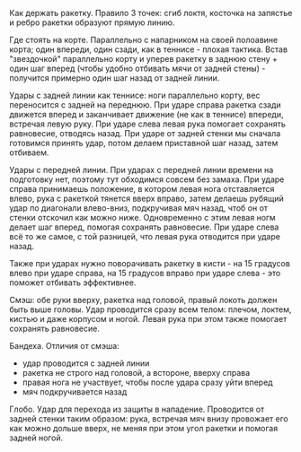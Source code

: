 Как держать ракетку. Правило 3 точек: сгиб локтя, косточка на запястье и ребро ракетки образуют прямую линию.

Где стоять на корте. Параллельно с напарником на своей полоавине корта; один впереди, один сзади, как в теннисе - плохая тактика. Встав "звездочкой" параллельно корту и уперев ракетку в заднюю стену + один шаг вперед (чтобы удобно отбивать мячи от задней стены) - получится примерно один шаг назад от задней линии.

Удары с задней линии как теннисе: ноги параллельно корту, вес переносится с задней на переднюю. При ударе справа ракетка сзади движется вперед и заканчивает движение (не как в теннисе) впереди, встречая левую руку. При ударе слева левая рука помогает сохранять равновесие, отводясь назад. При ударе от задней стенки мы сначала готовимся принять удар, потом делаем приставной шаг назад, затем отбиваем.

Удары с передней линии. При ударах с передней линии времени на подготовку нет, поэтому тут обходимся совсем без замаха. При ударе справа принимаешь положение, в котором левая нога отставляется влево, рука с ракеткой тянется вверх вправо, затем делаешь рубящий удар по диагонали влево-вниз, подкручивая мяч назад, чтоб он от стенки отскочил как можно ниже. Одновременно с этим левая ногм делает шаг вперед, помогая сохранять равновесие. При ударе слева всё то же самое, с той разницей, что левая рука отводится при ударе назад.

Также при ударах нужно поворачивать ракетку в кисти - на 15 градусов влево при ударе справа, на 15 градусов вправо при ударе слева - это поможет отбивать эффективнее.

Смэш: обе руки вверху, ракетка над головой, правый локоть должен быть выше головы. Удар проводится сразу всем телом: плечом, локтем, кистью и даже корпусом и ногой. Левая рука при этом также помогает сохранять равновесие.

Бандеха. Отличия от смэша:
- удар проводится с задней линии
- ракетка не строго над головой, а встороне, вверху справа
- правая нога не участвует, чтобы после удара сразу уйти вперед
- мяч подкручивается назад

Глобо. Удар для перехода из защиты в нападение. Проводится от задней стенки таким образом: рука, встречая мяч внизу провожает его как можно дольше вверх, не меняя при этом угол ракетки и помогая задней ногой.